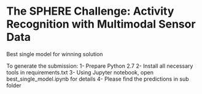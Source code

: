 # The SPHERE Challenge: Activity Recognition with Multimodal Sensor Data
Best single model for winning solution

To generate the submission:
1- Prepare Python 2.7 
2- Install all necessary tools in requirements.txt
3- Using Jupyter notebook, open best_single_model.ipynb for details
4- Please find the predictions in sub folder
